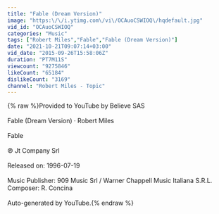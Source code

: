 ```yaml
---
title: "Fable (Dream Version)"
image: "https:\/\/i.ytimg.com\/vi\/OCAuoCSWIOQ\/hqdefault.jpg"
vid_id: "OCAuoCSWIOQ"
categories: "Music"
tags: ["Robert Miles","Fable","Fable (Dream Version)"]
date: "2021-10-21T09:07:14+03:00"
vid_date: "2015-09-26T15:58:06Z"
duration: "PT7M11S"
viewcount: "9275846"
likeCount: "65184"
dislikeCount: "3169"
channel: "Robert Miles - Topic"
---
```

{% raw %}Provided to YouTube by Believe SAS<br /><br />Fable (Dream Version) · Robert Miles<br /><br />Fable<br /><br />℗ Jt Company Srl<br /><br />Released on: 1996-07-19<br /><br />Music Publisher: 909 Music Srl / Warner Chappell Music Italiana S.R.L.<br />Composer: R. Concina<br /><br />Auto-generated by YouTube.{% endraw %}
